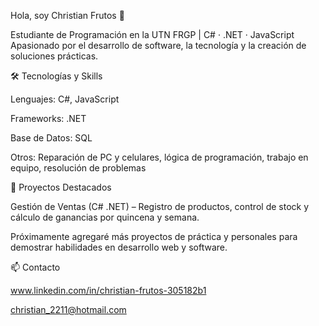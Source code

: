 Hola, soy Christian Frutos 👋

Estudiante de Programación en la UTN FRGP | C# · .NET · JavaScript
Apasionado por el desarrollo de software, la tecnología y la creación de soluciones prácticas.

🛠 Tecnologías y Skills

Lenguajes: C#, JavaScript

Frameworks: .NET

Base de Datos: SQL

Otros: Reparación de PC y celulares, lógica de programación, trabajo en equipo, resolución de problemas

📂 Proyectos Destacados

Gestión de Ventas (C# .NET) – Registro de productos, control de stock y cálculo de ganancias por quincena y semana.

Próximamente agregaré más proyectos de práctica y personales para demostrar habilidades en desarrollo web y software.

📫 Contacto

www.linkedin.com/in/christian-frutos-305182b1

christian_2211@hotmail.com
